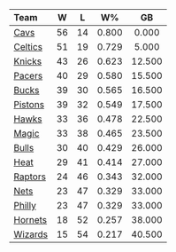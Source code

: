 | Team                            |  W  |  L  |  W%   |   GB   |
|:--------------------------------|:---:|:---:|:-----:|:------:|
| [Cavs](/r/clevelandcavs)        | 56  | 14  | 0.800 | 0.000  |
| [Celtics](/r/bostonceltics)     | 51  | 19  | 0.729 | 5.000  |
| [Knicks](/r/NYKnicks)           | 43  | 26  | 0.623 | 12.500 |
| [Pacers](/r/pacers)             | 40  | 29  | 0.580 | 15.500 |
| [Bucks](/r/MkeBucks)            | 39  | 30  | 0.565 | 16.500 |
| [Pistons](/r/DetroitPistons)    | 39  | 32  | 0.549 | 17.500 |
| [Hawks](/r/AtlantaHawks)        | 33  | 36  | 0.478 | 22.500 |
| [Magic](/r/OrlandoMagic)        | 33  | 38  | 0.465 | 23.500 |
| [Bulls](/r/chicagobulls)        | 30  | 40  | 0.429 | 26.000 |
| [Heat](/r/heat)                 | 29  | 41  | 0.414 | 27.000 |
| [Raptors](/r/torontoraptors)    | 24  | 46  | 0.343 | 32.000 |
| [Nets](/r/GoNets)               | 23  | 47  | 0.329 | 33.000 |
| [Philly](/r/sixers)             | 23  | 47  | 0.329 | 33.000 |
| [Hornets](/r/CharlotteHornets)  | 18  | 52  | 0.257 | 38.000 |
| [Wizards](/r/washingtonwizards) | 15  | 54  | 0.217 | 40.500 |
